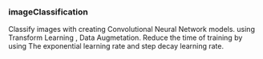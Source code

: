 ### imageClassification
Classify images with creating Convolutional Neural Network models. using Transform Learning , Data Augmetation. Reduce the time of training by using The exponential learning rate and step decay learning rate.
